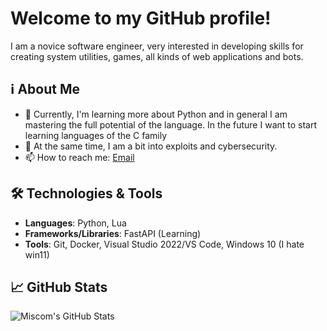 # Welcome to my GitHub profile!

I am a novice software engineer, very interested in developing skills for creating system utilities, games, all kinds of web applications and bots.

## ℹ️ About Me
- 🌱 Currently, I'm learning more about Python and in general I am mastering the full potential of the language. In the future I want to start learning languages of the C family
- 🧰 At the same time, I am a bit into exploits and cybersecurity.
- 📫 How to reach me: [Email](mailto:s0lnyx.dev@gmail.com)

## 🛠️ Technologies & Tools
- **Languages**: Python, Lua
- **Frameworks/Libraries**: FastAPI (Learning)
- **Tools**: Git, Docker, Visual Studio 2022/VS Code, Windows 10 (I hate win11)

## 📈 GitHub Stats
![Miscom's GitHub Stats](https://github-readme-stats.vercel.app/api?username=S0lnyx&show_icons=true&theme=radical)
